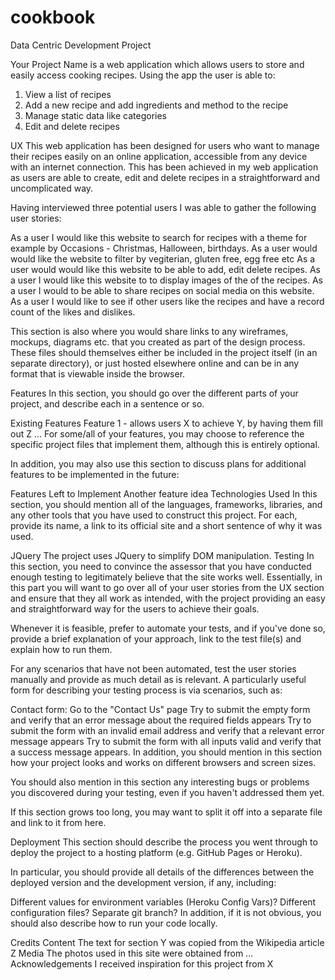 # cookbook
Data Centric Development Project

Your Project Name
 is a web application which allows users to store and easily access cooking recipes. Using the app the user is able to:

1. View a list of recipes
2. Add a new recipe and add ingredients and method to the recipe
3. Manage static data like categories
4. Edit and delete recipes

UX
This web application has been designed for users who want to manage their recipes easily on an online application, accessible from any device with an internet connection. This has been achieved in my web application as users are able to create, edit and delete recipes in a straightforward and uncomplicated way.

Having interviewed three potential users I was able to gather the following user stories:

As a user I would like this website to search for recipes with a theme for example by Occasions - Christmas, Halloween, birthdays. 
As a user would would like the website to filter by vegiterian, gluten free, egg free etc
As a user would would like  this website to be able to add, edit delete recipes. 
As a user I would like this website to to display images of the of the recipes.
As a user I would to be able to share recipes on social media on this website.
As a user I would like to see if other users like the recipes and have a record count of the likes and dislikes.

This section is also where you would share links to any wireframes, mockups, diagrams etc. that you created as part of the design process. These files should themselves either be included in the project itself (in an separate directory), or just hosted elsewhere online and can be in any format that is viewable inside the browser.

Features
In this section, you should go over the different parts of your project, and describe each in a sentence or so.




Existing Features
Feature 1 - allows users X to achieve Y, by having them fill out Z
...
For some/all of your features, you may choose to reference the specific project files that implement them, although this is entirely optional.

In addition, you may also use this section to discuss plans for additional features to be implemented in the future:





Features Left to Implement
Another feature idea
Technologies Used
In this section, you should mention all of the languages, frameworks, libraries, and any other tools that you have used to construct this project. For each, provide its name, a link to its official site and a short sentence of why it was used.






JQuery
The project uses JQuery to simplify DOM manipulation.
Testing
In this section, you need to convince the assessor that you have conducted enough testing to legitimately believe that the site works well. Essentially, in this part you will want to go over all of your user stories from the UX section and ensure that they all work as intended, with the project providing an easy and straightforward way for the users to achieve their goals.

Whenever it is feasible, prefer to automate your tests, and if you've done so, provide a brief explanation of your approach, link to the test file(s) and explain how to run them.

For any scenarios that have not been automated, test the user stories manually and provide as much detail as is relevant. A particularly useful form for describing your testing process is via scenarios, such as:

Contact form:
Go to the "Contact Us" page
Try to submit the empty form and verify that an error message about the required fields appears
Try to submit the form with an invalid email address and verify that a relevant error message appears
Try to submit the form with all inputs valid and verify that a success message appears.
In addition, you should mention in this section how your project looks and works on different browsers and screen sizes.

You should also mention in this section any interesting bugs or problems you discovered during your testing, even if you haven't addressed them yet.

If this section grows too long, you may want to split it off into a separate file and link to it from here.






Deployment
This section should describe the process you went through to deploy the project to a hosting platform (e.g. GitHub Pages or Heroku).

In particular, you should provide all details of the differences between the deployed version and the development version, if any, including:

Different values for environment variables (Heroku Config Vars)?
Different configuration files?
Separate git branch?
In addition, if it is not obvious, you should also describe how to run your code locally.





Credits
Content
The text for section Y was copied from the Wikipedia article Z
Media
The photos used in this site were obtained from ...
Acknowledgements
I received inspiration for this project from X
